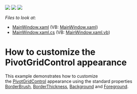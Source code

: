 <!-- default badges list -->
![](https://img.shields.io/endpoint?url=https://codecentral.devexpress.com/api/v1/VersionRange/353604013/21.1.1%2B)
[![](https://img.shields.io/badge/Open_in_DevExpress_Support_Center-FF7200?style=flat-square&logo=DevExpress&logoColor=white)](https://supportcenter.devexpress.com/ticket/details/T986919)
[![](https://img.shields.io/badge/📖_How_to_use_DevExpress_Examples-e9f6fc?style=flat-square)](https://docs.devexpress.com/GeneralInformation/403183)
<!-- default badges end -->
<!-- default file list -->
*Files to look at*:

* [MainWindow.xaml](./CS/AppearanceCustomization/MainWindow.xaml) (VB: [MainWindow.xaml](./VB/AppearanceCustomization/MainWindow.xaml))
* [MainWindow.xaml.cs](./CS/AppearanceCustomization/MainWindow.xaml.cs) (VB: [MainWindow.xaml.vb](./VB/AppearanceCustomization/MainWindow.xaml.vb))
<!-- default file list end -->
# How to customize the PivotGridControl appearance


This example demonstrates how to customize the <a href="https://documentation.devexpress.com/WPF/DevExpress.Xpf.PivotGrid.PivotGridControl.class">PivotGridControl</a> appearance using the standard properties <a href="https://docs.microsoft.com/en-us/dotnet/api/system.windows.controls.control.borderbrush?view=net-5.0">BorderBrush</a>, <a href="https://docs.microsoft.com/en-us/dotnet/api/system.windows.controls.border.borderthickness?view=net-5.0">BorderThickness</a>, <a href="https://docs.microsoft.com/en-us/dotnet/api/system.windows.controls.control.background?view=net-5.0">Background</a> and <a href="https://docs.microsoft.com/en-us/dotnet/api/system.windows.controls.control.foreground?view=net-5.0">Foreground</a>.

<br/>
